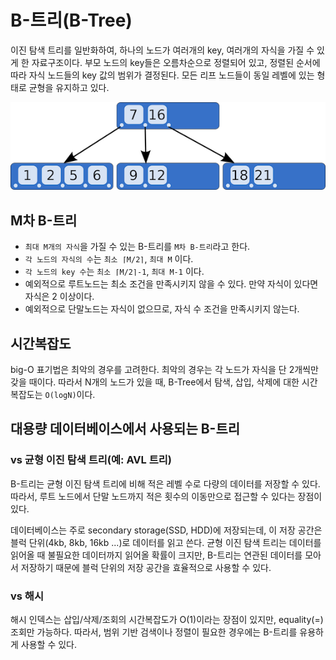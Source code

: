 # B-트리(B-Tree)

이진 탐색 트리를 일반화하여, 하나의 노드가 여러개의 key, 여러개의 자식을 가질 수 있게 한 자료구조이다.
부모 노드의 key들은 오름차순으로 정렬되어 있고, 정렬된 순서에 따라 자식 노드들의 key 값의 범위가 결정된다.
모든 리프 노드들이 동일 레벨에 있는 형태로 균형을 유지하고 있다.

![b트리](./etc/b트리.png)

## M차 B-트리

- `최대 M개의 자식`을 가질 수 있는 B-트리를 `M차 B-트리`라고 한다.
- `각 노드의 자식의 수`는 `최소 ⌈M/2⌉`, `최대 M` 이다.
- `각 노드의 key 수`는 `최소 ⌈M/2⌉-1`, `최대 M-1` 이다.
- 예외적으로 루트노드는 최소 조건을 만족시키지 않을 수 있다. 만약 자식이 있다면 자식은 2 이상이다.
- 예외적으로 단말노드는 자식이 없으므로, 자식 수 조건을 만족시키지 않는다.

## 시간복잡도

big-O 표기법은 최악의 경우를 고려한다.
최악의 경우는 각 노드가 자식을 단 2개씩만 갖을 때이다.
따라서 N개의 노드가 있을 때, B-Tree에서 탐색, 삽입, 삭제에 대한 시간복잡도는 `O(logN)`이다.

## 대용량 데이터베이스에서 사용되는 B-트리

### vs 균형 이진 탐색 트리(예: AVL 트리)

B-트리는 균형 이진 탐색 트리에 비해 적은 레벨 수로 다량의 데이터를 저장할 수 있다.
따라서, 루트 노드에서 단말 노드까지 적은 횟수의 이동만으로 접근할 수 있다는 장점이 있다.

데이터베이스는 주로 secondary storage(SSD, HDD)에 저장되는데,
이 저장 공간은 블럭 단위(4kb, 8kb, 16kb ...)로 데이터를 읽고 쓴다.
균형 이진 탐색 트리는 데이터를 읽어올 때 불필요한 데이터까지 읽어올 확률이 크지만,
B-트리는 연관된 데이터를 모아서 저장하기 때문에 블럭 단위의 저장 공간을 효율적으로 사용할 수 있다.

### vs 해시

해시 인덱스는 삽입/삭제/조회의 시간복잡도가 O(1)이라는 장점이 있지만, equality(=) 조회만 가능하다.
따라서, 범위 기반 검색이나 정렬이 필요한 경우에는 B-트리를 유용하게 사용할 수 있다.
